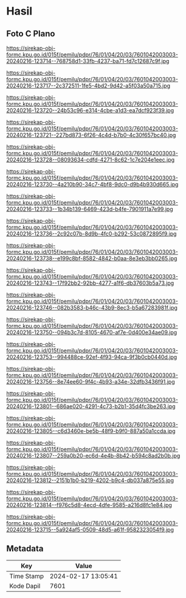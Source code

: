 # Hasil

## Foto C Plano

https://sirekap-obj-formc.kpu.go.id/015f/pemilu/pdpr/76/01/04/20/03/7601042003003-20240216-123714--768758d1-33fb-4237-ba71-fd7c12687c9f.jpg

https://sirekap-obj-formc.kpu.go.id/015f/pemilu/pdpr/76/01/04/20/03/7601042003003-20240216-123717--2c372511-1fe5-4bd2-9d42-a5f03a50a715.jpg

https://sirekap-obj-formc.kpu.go.id/015f/pemilu/pdpr/76/01/04/20/03/7601042003003-20240216-123720--24b53c96-e314-4cbe-a1d3-ea7dcf923f39.jpg

https://sirekap-obj-formc.kpu.go.id/015f/pemilu/pdpr/76/01/04/20/03/7601042003003-20240216-123721--227bd873-6f26-4c4d-b7b0-4c30f657bc40.jpg

https://sirekap-obj-formc.kpu.go.id/015f/pemilu/pdpr/76/01/04/20/03/7601042003003-20240216-123728--08093634-cdfd-4271-8c62-1c7e204e1eec.jpg

https://sirekap-obj-formc.kpu.go.id/015f/pemilu/pdpr/76/01/04/20/03/7601042003003-20240216-123730--4a210b90-34c7-4bf8-9dc0-d9b4b930d665.jpg

https://sirekap-obj-formc.kpu.go.id/015f/pemilu/pdpr/76/01/04/20/03/7601042003003-20240216-123733--1b34b139-6469-423d-b4fe-7901911a7e99.jpg

https://sirekap-obj-formc.kpu.go.id/015f/pemilu/pdpr/76/01/04/20/03/7601042003003-20240216-123736--2c92c07b-8d9b-4fc0-b292-53c0872895f9.jpg

https://sirekap-obj-formc.kpu.go.id/015f/pemilu/pdpr/76/01/04/20/03/7601042003003-20240216-123738--e199c8bf-8582-4842-b0aa-8e3eb3bb0265.jpg

https://sirekap-obj-formc.kpu.go.id/015f/pemilu/pdpr/76/01/04/20/03/7601042003003-20240216-123743--17f92bb2-92bb-4277-a1f6-db37603b5a73.jpg

https://sirekap-obj-formc.kpu.go.id/015f/pemilu/pdpr/76/01/04/20/03/7601042003003-20240216-123746--082b3583-b46c-43b9-8ec3-b5a67283981f.jpg

https://sirekap-obj-formc.kpu.go.id/015f/pemilu/pdpr/76/01/04/20/03/7601042003003-20240216-123750--094b3c7d-8105-4670-af7e-0d400e34ae09.jpg

https://sirekap-obj-formc.kpu.go.id/015f/pemilu/pdpr/76/01/04/20/03/7601042003003-20240216-123753--994488ce-92ef-4f93-94ca-9f3b0cb0440d.jpg

https://sirekap-obj-formc.kpu.go.id/015f/pemilu/pdpr/76/01/04/20/03/7601042003003-20240216-123756--8e74ee60-9f4c-4b93-a34e-32dfb3436f91.jpg

https://sirekap-obj-formc.kpu.go.id/015f/pemilu/pdpr/76/01/04/20/03/7601042003003-20240216-123801--686ae020-4291-4c73-b2b1-35d4fc3be263.jpg

https://sirekap-obj-formc.kpu.go.id/015f/pemilu/pdpr/76/01/04/20/03/7601042003003-20240216-123805--c6d3460e-be5b-48f9-b9f0-887a50a1ccda.jpg

https://sirekap-obj-formc.kpu.go.id/015f/pemilu/pdpr/76/01/04/20/03/7601042003003-20240216-123807--259a0b20-ec6d-4e4b-8b42-b594c8ad2b0b.jpg

https://sirekap-obj-formc.kpu.go.id/015f/pemilu/pdpr/76/01/04/20/03/7601042003003-20240216-123812--2151b1b0-b219-4202-b9c4-db037a875e55.jpg

https://sirekap-obj-formc.kpu.go.id/015f/pemilu/pdpr/76/01/04/20/03/7601042003003-20240216-123814--f976c5d8-4ecd-4dfe-9585-a216d8fc1e84.jpg

https://sirekap-obj-formc.kpu.go.id/015f/pemilu/pdpr/76/01/04/20/03/7601042003003-20240216-123715--5a924af5-0509-48d5-a61f-9582323054f9.jpg


## Metadata

| Key        | Value               |
| ---------- | ------------------- |
| Time Stamp | 2024-02-17 13:05:41 |
| Kode Dapil | 7601                |



